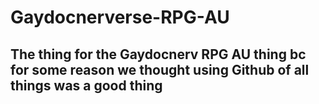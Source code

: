 # Gaydocnerverse-RPG-AU
## The thing for the Gaydocnerv RPG AU thing bc for some reason we thought using Github of all things was a good thing
